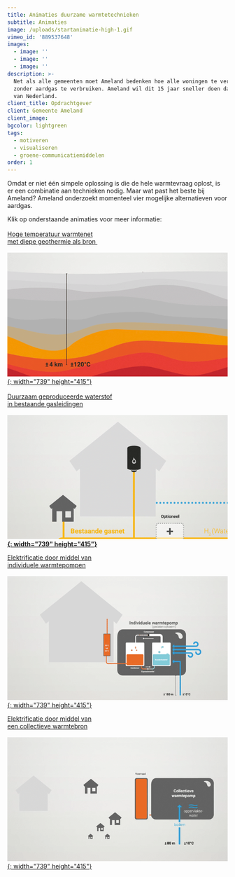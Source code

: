 ```yaml
---
title: Animaties duurzame warmtetechnieken
subtitle: Animaties
image: /uploads/startanimatie-high-1.gif
vimeo_id: '889537648'
images:
  - image: ''
  - image: ''
  - image: ''
description: >-
  Net als alle gemeenten moet Ameland bedenken hoe alle woningen te verwarmen
  zonder aardgas te verbruiken. Ameland wil dit 15 jaar sneller doen dan de rest
  van Nederland.
client_title: Opdrachtgever
client: Gemeente Ameland
client_image:
bgcolor: lightgreen
tags:
  - motiveren
  - visualiseren
  - groene-communicatiemiddelen
order: 1
---
```

Omdat er niet één simpele oplossing is die de hele warmtevraag oplost, is er een combinatie aan technieken nodig. Maar wat past het beste bij Ameland? Ameland onderzoekt momenteel vier mogelijke alternatieven voor aardgas.

Klik op onderstaande animaties voor meer informatie:<br><br>[Hoge temperatuur warmtenet<br>met diepe geothermie als bron&nbsp;<br><br>![](/uploads/geothermie-high-1.gif){: width="739" height="415"}](https://vimeo.com/889537243?share=copy)<br><br>[Duurzaam geproduceerde waterstof<br>in bestaande gasleidingen<br><br>**![](/uploads/waterstof-high-4.gif){: width="739" height="415"}**](https://vimeo.com/889539017?share=copy)

[Elektrificatie door middel van<br>individuele warmtepompen<br><br>![](/uploads/warmtepomp-individueel-high-1.gif){: width="739" height="415"}](https://vimeo.com/889538544?share=copy)

[Elektrificatie door middel van<br>een collectieve warmtebron<br><br>![](/uploads/warmtepomp-collectief-high-1.gif){: width="739" height="415"}](https://vimeo.com/889538119?share=copy)